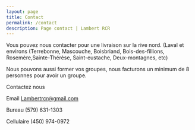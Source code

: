```yaml
---
layout: page
title: Contact
permalink: /contact
description: Page contact | Lambert RCR
---
```

Vous pouvez nous contacter pour une livraison sur la rive nord. (Laval et environs (Terrebonne, Mascouche, Boisbriand, Bois-des-fillions, Rosemère,Sainte-Thérèse, Saint-eustache, Deux-montagnes, etc)

Nous pouvons aussi former vos groupes, nous facturons un minimum de 8 personnes pour avoir un groupe. 

Contactez nous 

Email Lambertrcr@gmail.com

Bureau (579) 631-1303

Cellulaire (450) 974-0972
